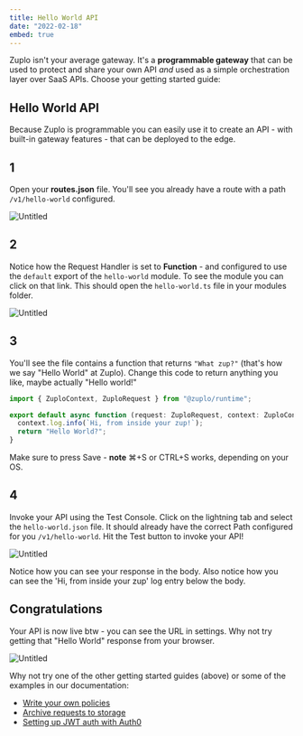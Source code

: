 ```yaml
---
title: Hello World API
date: "2022-02-18"
embed: true
---
```


Zuplo isn't your average gateway. It's a **programmable gateway** that can be
used to protect and share your own API _and_ used as a simple orchestration
layer over SaaS APIs. Choose your getting started guide:

<QuickstartPicker />

## Hello World API

Because Zuplo is programmable you can easily use it to create an API - with
built-in gateway features - that can be deployed to the edge.

## 1

Open your **routes.json** file. You'll see you already have a route with a path
`/v1/hello-world` configured.

![Untitled](/media/getting-started-hello-world/default-route.png)

## 2

Notice how the Request Handler is set to **Function** - and configured to use
the `default` export of the `hello-world` module. To see the module you can
click on that link. This should open the `hello-world.ts` file in your modules
folder.

![Untitled](/media/getting-started-hello-world/request-handler-link.png)

## 3

You'll see the file contains a function that returns `"What zup?"` (that's how
we say "Hello World" at Zuplo). Change this code to return anything you like,
maybe actually "Hello world!"

```ts
import { ZuploContext, ZuploRequest } from "@zuplo/runtime";

export default async function (request: ZuploRequest, context: ZuploContext) {
  context.log.info(`Hi, from inside your zup!`);
  return "Hello World?";
}
```

Make sure to press Save - **note** ⌘+S or CTRL+S works, depending on your OS.

## 4

Invoke your API using the Test Console. Click on the lightning tab and select
the `hello-world.json` file. It should already have the correct Path configured
for you `/v1/hello-world`. Hit the Test button to invoke your API!

![Untitled](/media/getting-started-hello-world/test-client.png)

Notice how you can see your response in the body. Also notice how you can see
the 'Hi, from inside your zup' log entry below the body.

## Congratulations

Your API is now live btw - you can see the URL in settings. Why not try getting
that "Hello World" response from your browser.

![Untitled](/media/getting-started-hello-world/project-url.png)

Why not try one of the other getting started guides (above) or some of the
examples in our documentation:

- [Write your own policies](https://zuplo.notion.site/Policies-d94e7c5ee5444532855e7678effaee42)
- [Archive requests to storage](https://zuplo.notion.site/Archiving-requests-to-storage-608a64672de64f1b94309f68993d26d1)
- [Setting up JWT auth with Auth0](https://zuplo.notion.site/Setting-up-JWT-auth-with-Auth0-9f5ce6ad37f5418aaa781391c1995e00)
